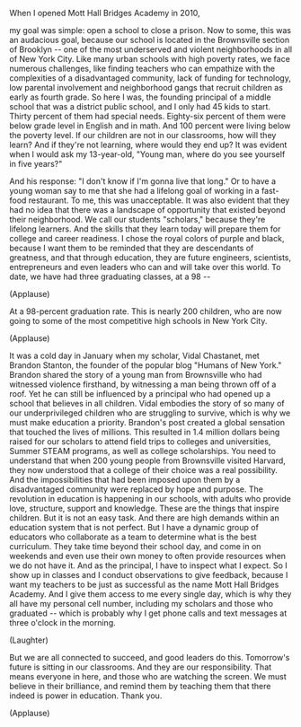 
When I opened Mott Hall
Bridges Academy in 2010,

my goal was simple:
open a school to close a prison.
Now to some, this was an audacious goal,
because our school is located
in the Brownsville section of Brooklyn --
one of the most underserved
and violent neighborhoods
in all of New York City.
Like many urban schools
with high poverty rates,
we face numerous challenges,
like finding teachers who can empathize
with the complexities
of a disadvantaged community,
lack of funding for technology,
low parental involvement
and neighborhood gangs that recruit
children as early as fourth grade.
So here I was,
the founding principal of a middle school
that was a district public school,
and I only had 45 kids to start.
Thirty percent of them had special needs.
Eighty-six percent of them
were below grade level
in English and in math.
And 100 percent were living
below the poverty level.
If our children are not in our classrooms,
how will they learn?
And if they&#39;re not learning,
where would they end up?
It was evident when I would
ask my 13-year-old,
&quot;Young man,
where do you see yourself in five years?&quot;

And his response:
&quot;I don&#39;t know if I&#39;m gonna
live that long.&quot;
Or to have a young woman say to me
that she had a lifelong goal
of working in a fast-food restaurant.
To me, this was unacceptable.
It was also evident that they had no idea
that there was a landscape of opportunity
that existed beyond their neighborhood.
We call our students &quot;scholars,&quot;
because they&#39;re lifelong learners.
And the skills that they learn today
will prepare them for college
and career readiness.
I chose the royal colors
of purple and black,
because I want them to be reminded
that they are descendants of greatness,
and that through education,
they are future engineers,
scientists,
entrepreneurs
and even leaders who can and will
take over this world.
To date,
we have had three graduating classes,
at a 98 --

(Applause)

At a 98-percent graduation rate.
This is nearly 200 children,
who are now going to some of the most
competitive high schools
in New York City.

(Applause)

It was a cold day in January
when my scholar, Vidal Chastanet,
met Brandon Stanton,
the founder of the popular blog
&quot;Humans of New York.&quot;
Brandon shared the story
of a young man from Brownsville
who had witnessed violence firsthand,
by witnessing a man
being thrown off of a roof.
Yet he can still
be influenced by a principal
who had opened up a school
that believes in all children.
Vidal embodies the story of so many
of our underprivileged children
who are struggling to survive,
which is why we must
make education a priority.
Brandon&#39;s post created a global sensation
that touched the lives of millions.
This resulted in 1.4 million
dollars being raised
for our scholars to attend field trips
to colleges and universities,
Summer STEAM programs,
as well as college scholarships.
You need to understand
that when 200 young people
from Brownsville visited Harvard,
they now understood
that a college of their choice
was a real possibility.
And the impossibilities
that had been imposed upon them
by a disadvantaged community
were replaced by hope and purpose.
The revolution in education
is happening in our schools,
with adults who provide love,
structure,
support
and knowledge.
These are the things
that inspire children.
But it is not an easy task.
And there are high demands
within an education system
that is not perfect.
But I have a dynamic group of educators
who collaborate as a team to determine
what is the best curriculum.
They take time beyond their school day,
and come in on weekends
and even use their own money
to often provide resources
when we do not have it.
And as the principal,
I have to inspect what I expect.
So I show up in classes
and I conduct observations
to give feedback,
because I want my teachers
to be just as successful
as the name Mott Hall Bridges Academy.
And I give them access to me
every single day,
which is why they all have
my personal cell number,
including my scholars
and those who graduated --
which is probably why I get
phone calls and text messages
at three o&#39;clock in the morning.

(Laughter)

But we are all connected to succeed,
and good leaders do this.
Tomorrow&#39;s future is sitting
in our classrooms.
And they are our responsibility.
That means everyone in here,
and those who are watching the screen.
We must believe in their brilliance,
and remind them by teaching them
that there indeed is power in education.
Thank you.

(Applause)

